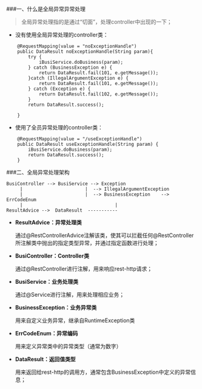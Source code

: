 ###一、什么是全局异常异常处理
> 全局异常处理指的是通过“切面”，处理controller中出现的一下；
+ 没有使用全局异常处理的controller类：
```aidl
    @RequestMapping(value = "noExceptionHandle")
    public DataResult noExceptionHandle(String param){
        try {
            iBusiService.doBusiness(param);
        } catch (BusinessException e) {
            return DataResult.fail(101, e.getMessage());
        }catch (IllegalArgumentException e) {
            return DataResult.fail(101, e.getMessage());
        } catch (Exception e) {
            return DataResult.fail(102, e.getMessage());
        }
        return DataResult.success();

    }
```
+ 使用了全员异常处理的controller类：
```aidl
    @RequestMapping(value = "/useExceptionHandle")
    public DataResult useExceptionHandle(String param) {
        iBusiService.doBusiness(param);
        return DataResult.success();
    }
```
###二、全局异常处理架构

    BusiController --> BusiService --> Exception
         |                       |  --> IllegalArgumentException
         |                       |  --> BusinessException    -->  ErrCodeEnum
         |                                  |
    ResultAdvice -->  DataResult  -----------        
                            

+ **ResultAdvice：异常处理类**

	通过@RestControllerAdvice注解该类，使其可以拦截任何@RestController所注解类中抛出的指定类型异常，并通过指定函数进行处理；

+ **BusiController：Controller类**

	通过@RestController进行注解，用来响应rest-http请求；

+ **BusiService：业务处理类**

	通过@Service进行注解，用来处理相应业务；
	
+ **BusinessException：业务异常类**

	用来自定义业务异常，继承自RuntimeException类

+ **ErrCodeEnum：异常编码**

	用来定义异常类中的异常类型（通常为数字）
	
+ **DataResult：返回值类型**

    用来返回给rest-http的调用方，通常包含BusinessException中定义的异常信息；